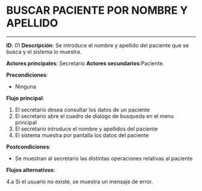 # BUSCAR PACIENTE POR NOMBRE Y APELLIDO
---
**ID**: 01 **Descripción**: Se introduce el nombre y apellido del paciente que se busca y el sistema lo muestra.

**Actores principales**: Secretario **Actores secundarios**:Paciente.

**Precondiciones**:

   * Ninguna

**Flujo principal**:

 1. El secretario desea consultar los datos de un paciente
 2. El secretario abre el cuadro de dialogo de busqueda en el menu principal
 3. El secretario introduce el nombre y apellidos del paciente
 4. El sistema muestra por pantalla los datos del paciente

**Postcondiciones**:

   * Se muestran al secretario las distintas operaciones relativas al paciente

**Flujos alternativos**:

 4.a Si el usuario no existe, se muestra un mensaje de error.


